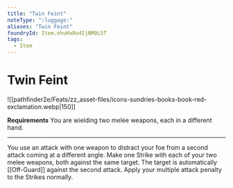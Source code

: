 ```yaml
---
title: "Twin Feint"
noteType: ":luggage:"
aliases: "Twin Feint"
foundryId: Item.nhuHxRo4IjNM0L5T
tags:
  - Item
---
```


# Twin Feint
![[pathfinder2e/Feats/zz_asset-files/icons-sundries-books-book-red-exclamation.webp|150]]

**Requirements** You are wielding two melee weapons, each in a different hand.

* * *

You use an attack with one weapon to distract your foe from a second attack coming at a different angle. Make one Strike with each of your two melee weapons, both against the same target. The target is automatically [[Off-Guard]] against the second attack. Apply your multiple attack penalty to the Strikes normally.
